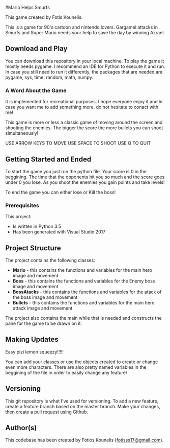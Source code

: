 #Mario Helps Smurfs

This game created by Fotis Kounelis.

This is a game for 90's cartoon and nintendo lovers. Gargamel attacks in Smurfs and Super Mario needs your help to save the day by winning Azrael.

## Download and Play

You can download this repository in your local machine. To play the game it mostly needs pygame. I recommend an IDE for Python to execute it and run. In case you still need to run it differently, the packages that are needed are pygame, sys, time, random, math, numpy.

### A Word About the Game

It is implemented for recreational purposes. I hope everyone enjoy it and in case you want me to add something more, do not hesitate to conact with me!

This game is more or less a classic game of moving around the screen and shooting the enemies. The bigger the score the more bullets you can shoot simultaneously!

USE ARROW KEYS TO MOVE
USE SPACE TO SHOOT
USE Q TO QUIT

## Getting Started and Ended

To start the game you just run the python file. Your score is 0 in the beggining. The time that the opponents hit you so much and the score goes under 0 you lose. 
As you shoot the enemies you gain points and take levels!

To end the game you can either lose or Kill the boss!

### Prerequisites

This project:

* Is written in Python 3.5 
* Has been generated with Visual Studio 2017

## Project Structure

The project contains the following classes:

* **Mario** - this contains the functions and variables for the main hero image and movement
* **Boss** - this contains the functions and variables for the Enemy boss image and movement
* **BossAtacks** - this contains the functions and variables for the atack of the boss image and movement
* **Bullets** - this contains the functions and variables for the main hero attack image and movement

The project also contains the main while that is needed and constructs the pane for the game to be drawn on it.

## Making Updates

Easy pizi lemon squeezy!!!!!

You can add your classes or use the objects created to create or change even more characters.
There are also pretty named variables in the beggining of the file in order to easily change any feature/

## Versioning

This git repository is what I've used for versioning. To add a new feature, create a feature branch based on the master branch. Make your changes, then create a pull request using Github.

## Author(s)

This codebase has been created by Fotios Kounelis (fotisss17@gmail.com).